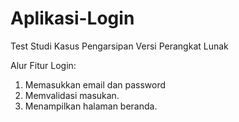 # Aplikasi-Login
Test Studi Kasus Pengarsipan Versi Perangkat Lunak

Alur Fitur Login:
1. Memasukkan email dan password
2. Memvalidasi masukan.
3. Menampilkan halaman beranda.
